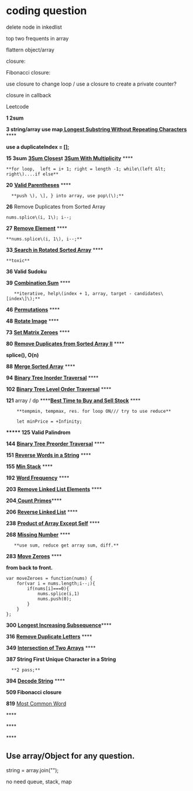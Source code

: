 # coding question



delete node in inkedlist

top two frequents in array

flattern object/array

closure:

  Fibonacci closure:

  use closure to change loop / use a closure to create a private counter?

 closure in callback



Leetcode

**1  2sum**

**3 string/array  use map**[  **Longest Substring Without Repeating Characters**](https://leetcode.com/problems/longest-substring-without-repeating-characters) ****

   **use a duplicateIndex = \[\];** 

**15 3sum** [**3Sum Closes**](https://leetcode.com/problems/3sum-closest)**t**  [**3Sum With Multiplicity**](https://leetcode.com/problems/3sum-with-multiplicity)    ****

    **for loop,  left = i+ 1; right = length -1; while\(left &lt; right\)....if else**

**20**  [**Valid Parentheses**](https://leetcode.com/problems/valid-parentheses)    ****

      **push \), \], } into array, use pop\(\);**

**26**  Remove Duplicates from Sorted Array

    nums.splice\(i, 1\); i--;

**27** [**Remove Element**](https://leetcode.com/problems/remove-element)    ****

    **nums.splice\(i, 1\), i--;**

**33**[  **Search in Rotated Sorted Array**](https://leetcode.com/problems/search-in-rotated-sorted-array)   ****

    **toxic** 

**36  Valid Sudoku**

**39**  [**Combination Sum**](https://leetcode.com/problems/combination-sum) ****

       **iterative, help\(index + 1, array, target - candidates\[index\]\);**

**46** [**Permutations**](https://leetcode.com/problems/permutations)    ****

**48** [**Rotate Image**](https://leetcode.com/problems/rotate-image)    ****

**73** [**Set Matrix Zeroes**](https://leetcode.com/problems/set-matrix-zeroes) ****

**80** [**Remove Duplicates from Sorted Array II**](https://leetcode.com/problems/remove-duplicates-from-sorted-array-ii)   ****

   **splice\(\), O\(n\)**

**88** [**Merge Sorted Array**](https://leetcode.com/problems/merge-sorted-array)    ****

**94** [**Binary Tree Inorder Traversal**](https://leetcode.com/problems/binary-tree-inorder-traversal)   ****

**102** [**Binary Tree Level Order Traversal**](https://leetcode.com/problems/binary-tree-level-order-traversal)    ****

**121** array / dp  ****[**Best Time to Buy and Sell Stock**](https://leetcode.com/problems/best-time-to-buy-and-sell-stock)   ****

        **tempmin, tempmax, res. for loop ON/// try to use reduce**

```text
    let minPrice = +Infinity;
```

**\*\*\*\*\* 125 Valid Palindrom** 

**144** [**Binary Tree Preorder Traversal**](https://leetcode.com/problems/binary-tree-preorder-traversal)    ****

**151** [**Reverse Words in a String**](https://leetcode.com/problems/reverse-words-in-a-string)   ****

**155** [**Min Stack**](https://leetcode.com/problems/min-stack)   ****

**192** [**Word Frequency**](https://leetcode.com/problems/word-frequency)    ****

**203** [**Remove Linked List Elements**](https://leetcode.com/problems/remove-linked-list-elements) ****

**204**[ **Count Primes**](https://leetcode.com/problems/count-primes)\*\*\*\*

**206** [**Reverse Linked List**](https://leetcode.com/problems/reverse-linked-list)  ****

**238** [**Product of Array Except Self**](https://leetcode.com/problems/product-of-array-except-self)    ****

**268** [**Missing Number**](https://leetcode.com/problems/missing-number)  ****

       **use sum, reduce get array sum, diff.**

**283** [**Move Zeroes**](https://leetcode.com/problems/move-zeroes)    ****

**from back to front.**

```text
var moveZeroes = function(nums) {       
    for(var i = nums.length;i--;){
        if(nums[i]===0){
            nums.splice(i,1)
            nums.push(0);
        }
    }
};
```

**300**  [**Longest Increasing Subsequence**](https://leetcode.com/problems/longest-increasing-subsequence)\*\*\*\*

**316**  [**Remove Duplicate Letters**](https://leetcode.com/problems/remove-duplicate-letters) ****

**349** [ **Intersection of Two Arrays**](https://leetcode.com/problems/intersection-of-two-arrays)    ****

**387 String  First Unique Character in a String**

      **2 pass;**

**394** [ **Decode String**](https://leetcode.com/problems/decode-string)   ****

**509 Fibonacci closure**

**819** [Most Common Word](https://leetcode.com/problems/most-common-word)    

\*\*\*\*

\*\*\*\*

\*\*\*\*

## Use array/Object for any question.

string =  array.join\(""\);

no need queue, stack, map

